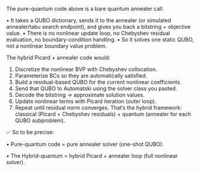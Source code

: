 The pure-quantum code above is a bare quantum annealer call.

•	It takes a QUBO dictionary, sends it to the annealer (or simulated annealer/tabu search endpoint), and gives you back a bitstring + objective value.
•	There is no nonlinear update loop, no Chebyshev residual evaluation, no boundary-condition handling.
•	So it solves one static QUBO, not a nonlinear boundary value problem.
 
The hybrid Picard + annealer code would:
1.	Discretize the nonlinear BVP with Chebyshev collocation.
2.	Parameterize BCs so they are automatically satisfied.
3.	Build a residual-based QUBO for the current nonlinear coefficients.
4.	Send that QUBO to Automatski using the solver class you pasted.
5.	Decode the bitstring → approximate solution values.
6.	Update nonlinear terms with Picard iteration (outer loop).
7.	Repeat until residual norm converges.
That’s the hybrid framework: classical (Picard + Chebyshev residuals) + quantum (annealer for each QUBO subproblem).
 
✅ So to be precise:

•	Pure-quantum code = pure annealer solver (one-shot QUBO).

•	The Hybrid-quantum = hybrid Picard + annealer loop (full nonlinear solver).
